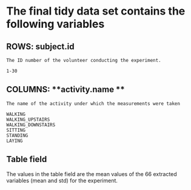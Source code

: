 # The final tidy data set contains the following variables

##  ROWS:    **subject.id**
    
    The ID number of the volunteer conducting the experiment.
    
    1-30
  
##  COLUMNS:  **activity.name **
    
    The name of the activity under which the measurements were taken 
    
    WALKING
    WALKING_UPSTAIRS
    WALKING_DOWNSTAIRS
    SITTING
    STANDING
    LAYING
  
 ## Table field

The values in the table field are the mean values of the 66 extracted 
    variables (mean and std) for the experiment. 
